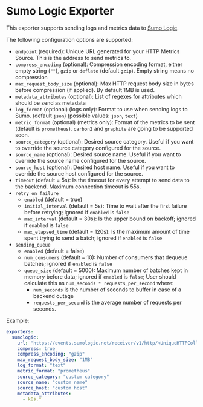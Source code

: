 # Sumo Logic Exporter

This exporter supports sending logs and metrics data to [Sumo Logic](https://www.sumologic.com/).

The following configuration options are supported:

- `endpoint` (required): Unique URL generated for your HTTP Metrics Source. This is the address to send metrics to.
- `compress_encoding` (optional): Compression encoding format, either empty string (`""`), `gzip` or `deflate` (default `gzip`).
Empty string means no compression
- `max_request_body_size` (optional): Max HTTP request body size in bytes before compression (if applied). By default 1MB is used.
- `metadata_attributes` (optional): List of regexes for attributes which should be send as metadata
- `log_format` (optional) (logs only): Format to use when sending logs to Sumo. (default `json`) (possible values: `json`, `text`)
- `metric_format` (optional) (metrics only): Format of the metrics to be sent (default is `prometheus`).
  `carbon2` and `graphite` are going to be supported soon.
- `source_category` (optional): Desired source category. Useful if you want to override the source category configured for the source.
- `source_name` (optional): Desired source name. Useful if you want to override the source name configured for the source.
- `source_host` (optional): Desired host name. Useful if you want to override the source host configured for the source.
- `timeout` (default = 5s): Is the timeout for every attempt to send data to the backend.
Maximum connection timeout is 55s.
- `retry_on_failure`
  - `enabled` (default = true)
  - `initial_interval` (default = 5s): Time to wait after the first failure before retrying; ignored if `enabled` is `false`
  - `max_interval` (default = 30s): Is the upper bound on backoff; ignored if `enabled` is `false`
  - `max_elapsed_time` (default = 120s): Is the maximum amount of time spent trying to send a batch; ignored if `enabled` is `false`
- `sending_queue`
  - `enabled` (default = false)
  - `num_consumers` (default = 10): Number of consumers that dequeue batches; ignored if `enabled` is `false`
  - `queue_size` (default = 5000): Maximum number of batches kept in memory before data; ignored if `enabled` is `false`;
  User should calculate this as `num_seconds * requests_per_second` where:
    - `num_seconds` is the number of seconds to buffer in case of a backend outage
    - `requests_per_second` is the average number of requests per seconds.

Example:

```yaml
exporters:
  sumologic:
    url: "https://events.sumologic.net/receiver/v1/http/<UniqueHTTPCollectorCode>"
    compress: true
    compress_encoding: "gzip"
    max_request_body_size: "1MB"
    log_format: "text"
    metric_format: "prometheus"
    source_category: "custom category"
    source_name: "custom name"
    source_host: "custom host"
    metadata_attributes:
      - k8s.*
```
